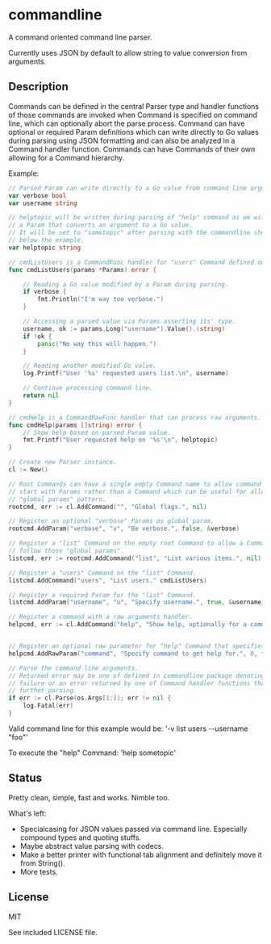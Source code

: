 # commandline

A command oriented command line parser.

Currently uses JSON by default to allow string to value conversion from arguments.

## Description

Commands can be defined in the central Parser type and handler functions of 
those commands are invoked when Command is specified on command line, which can
optionally abort the parse process. Command can have optional or required 
Param definitions which can write directly to Go values during parsing using 
JSON formatting and can also be analyzed in a Command handler function.
Commands can have Commands of their own allowing for a Command hierarchy.

Example:

```go
// Parsed Param can write directly to a Go value from command line arguments.
var verbose bool
var username string

// helptopic will be written during parsing of "help" command as we will define
// a Param that converts an argument to a Go value.
// It will be set to "sometopic" after parsing with the commandline shown 
// below the example.
var helptopic string

// cmdListUsers is a CommandFunc handler for "users" Command defined on "list" command.
func cmdListUsers(params *Params) error {

	// Reading a Go value modified by a Param during parsing.
	if verbose {
		fmt.Println("I'm way too verbose.")
	}

	// Accessing a parsed value via Params asserting its' type.
	username, ok := params.Long("username").Value().(string)
	if !ok {
		panic("No way this will happen.")
	}

	// Reading another modified Go value.
	log.Printf("User '%s' requested users list.\n", username)

	// Continue processing command line.
	return nil
}

// cmdHelp is a CommandRawFunc handler that can process raw arguments.
func cmdHelp(params []string) error {
	// Show help based on parsed Param value.
	fmt.Printf("User requested help on '%s'\n", helptopic)
}

// Create new Parser instance.
cl := New()

// Root Commands can have a single empty Command name to allow command line to
// start with Params rather than a Command which can be useful for allowing a
// "global params" pattern.
rootcmd, err := cl.AddCommand("", "Global flags.", nil)

// Register an optional "verbose" Params as global param.
rootcmd.AddParam("verbose", "v", "Be verbose.", false, &verbose)

// Register a "list" Command on the empty root Command to allow a Command to
// follow those "global params".
listcmd, err := rootcmd.AddCommand("list", "List various items.", nil)

// Register a "users" Command on the "list" Command. 
listcmd.AddCommand("users", "List users." cmdListUsers)

// Register a required Param for the "list" Command.
listcmd.AddParam("username", "u", "Specify username.", true, &username)

// Register a command with a raw arguments handler.
helpcmd, err := cl.AddCommand("help", "Show help, optionally for a command", cmdHelp)


// Register an optional raw parameter for "help" Command that specifies topic.
helpcmd.AddRawParam("command", "Specify command to get help for.", 0, false, &helptopic)

// Parse the command line arguments.
// Returned error may be one of defined in commandline package denoting a Parse
// failure or an error returned by one of Command handler functions that aborts
// further parsing.
if err := cl.Parse(os.Args[1:]); err != nil {
	log.Fatal(err)
}
```

Valid command line for this example would be: '-v list users --username "foo"'

To execute the "help" Command: 'help sometopic'

## Status

Pretty clean, simple, fast and works. Nimble too.

What's left:
* Specialcasing for JSON values passed via command line. Especially compound types and quoting stuffs.
* Maybe abstract value parsing with codecs.
* Make a better printer with functional tab alignment and definitely move it from String().
* More tests.

## License

MIT

See included LICENSE file.